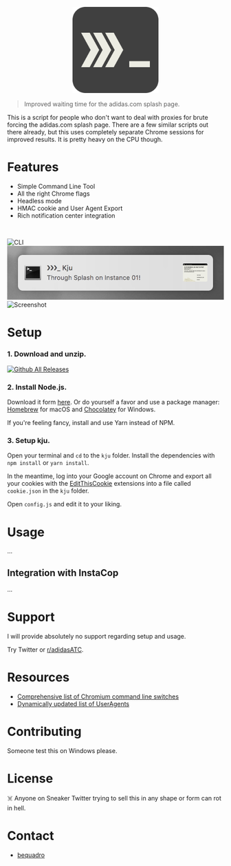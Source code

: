 <p align="center"><img width="200" src="media/icon.png" alt="Kju"></p>

> Improved waiting time for the adidas.com splash page.

This is a script for people who don't want to deal with proxies for brute forcing the adidas.com splash page. There are a few similar scripts out there already, but this uses completely separate Chrome sessions for improved results. It is pretty heavy on the CPU though.

# Features

- Simple Command Line Tool
- All the right Chrome flags
- Headless mode
- HMAC cookie and User Agent Export
- Rich notification center integration

<br>

![CLI](media/cli.gif)
![Notification](media/notification.png)
![Screenshot](media/screenshot.png)


# Setup

### 1. Download and unzip.

   [![Github All Releases](https://img.shields.io/github/downloads/bequadro/kju/total.svg?style=flat-square)](https://github.com/bequadro/kju/releases/latest)

### 2. Install Node.js.

   Download it form [here](https://nodejs.org/en/download/current/). Or do yourself a favor and use a package manager: [Homebrew](https://brew.sh) for macOS and [Chocolatey](https://chocolatey.org) for Windows.

   If you're feeling fancy, install and use Yarn instead of NPM.

### 3. Setup kju.

   Open your terminal and `cd` to the `kju` folder. Install the dependencies with `npm install` or `yarn install`.

   In the meantime, log into your Google account on Chrome and export all your cookies with the [EditThisCookie](https://chrome.google.com/webstore/detail/editthiscookie/fngmhnnpilhplaeedifhccceomclgfbg) extensions into a file called `cookie.json` in the `kju` folder.

   Open `config.js` and edit it to your liking.

# Usage

...

## Integration with InstaCop

...

# Support

I will provide absolutely no support regarding setup and usage.

Try Twitter or [r/adidasATC](https://reddit.com/r/adidasATC).

# Resources

- [Comprehensive list of Chromium command line switches](https://peter.sh/experiments/chromium-command-line-switches/)
- [Dynamically updated list of UserAgents](https://techblog.willshouse.com/2012/01/03/most-common-user-agents/)

# Contributing

Someone test this on Windows please.

# License

☠️ Anyone on Sneaker Twitter trying to sell this in any shape or form can rot in hell.

# Contact

- [bequadro](https://twitter.com/_bequadro)
